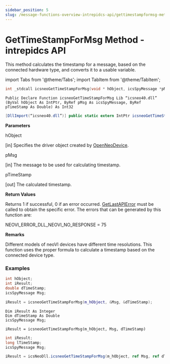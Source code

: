 ```yaml
---
sidebar_position: 5
slug: /message-functions-overview-intrepidcs-api/gettimestampformsg-method-intrepidcs-api
---
```


# GetTimeStampForMsg Method - intrepidcs API

This method calculates the timestamp for a message, based on the connected hardware type, and converts it to a usable variable.

import Tabs from '@theme/Tabs';
import TabItem from '@theme/TabItem';

<Tabs>
<TabItem value="cpp" label="C/C++ Declare" default>

```cpp
int _stdcall icsneoGetTimeStampForMsg(void * hObject, icsSpyMessage *pMsg, icsSpyMessage *pMsg, double *pTimeStamp);
```
</TabItem>

<TabItem value="vbnet" label="Visual Basic .NET Declare">

```vbnet
Public Declare Function icsneoGetTimeStampForMsg Lib “icsneo40.dll” (ByVal hObject As IntPtr, ByRef pMsg As icsSpyMessage, ByRef pTimeStamp As Double) As Int32
```
</TabItem>

<TabItem value="c#" label="C# Declare">

```csharp
[DllImport(“icsneo40.dll”)] public static extern IntPtr icsneoGetTimeStampForMsg(Int32 hObject, ref icsSpyMessage pMsg, ref double pTimeStamp);
```
</TabItem>
</Tabs>

**Parameters**

hObject

\[in] Specifies the driver object created by [OpenNeoDevice](../basic-functions-overview-intrepidcs-api/openneodevice-method-intrepidcs-api.md).

pMsg

\[in] The message to be used for calculating timestamp.

pTimeStamp

\[out] The calculated timestamp.

**Return Values**

Returns 1 if successful, 0 if an error occurred. [GetLastAPIError](../error-functions-overview-intrepidcs-api/getlastapierror-method-intrepidcs-api.md) must be called to obtain the specific error. The errors that can be generated by this function are:

NEOVI\_ERROR\_DLL\_NEOVI\_NO\_RESPONSE = 75

**Remarks**

Different models of neoVI devices have different time resolutions. This function uses the proper formula to calculate a timestamp based on the connected device type.

### Examples

<Tabs>
<TabItem value="cpp" label="C/C++ Declare" default>

```cpp
int hObject;
int iResult;
double dTimeStamp;
icsSpyMessage Msg;

iResult = icsneoGetTimeStampForMsg(m_hObject, &Msg, &dTimeStamp);
```
</TabItem>

<TabItem value="vbnet" label="Visual Basic .NET Declare">

```vbnet
Dim iResult As Integer
Dim dTimeStamp As Double
icsSpyMessage Msg;

iResult = icsneoGetTimeStampForMsg(m_hObject, Msg, dTimeStamp)
```
</TabItem>

<TabItem value="c#" label="C# Declare">

```csharp
int iResult;
long lTimeStamp;
icsSpyMessage Msg;

iResult = icsNeoDll.icsneoGetTimeStampForMsg(m_hObject, ref Msg, ref dTimeStamp);
```
</TabItem>
</Tabs>